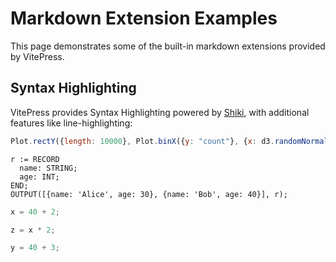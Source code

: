 # Markdown Extension Examples

This page demonstrates some of the built-in markdown extensions provided by VitePress.

## Syntax Highlighting

VitePress provides Syntax Highlighting powered by [Shiki](https://github.com/shikijs/shiki), with additional features like line-highlighting:

```js run=true
Plot.rectY({length: 10000}, Plot.binX({y: "count"}, {x: d3.randomNormal()})).plot();
```


```ecl
r := RECORD
  name: STRING;
  age: INT;
END;
OUTPUT([{name: 'Alice', age: 30}, {name: 'Bob', age: 40}], r);
```


```js echo
x = 40 + 2;
```

```js echo
z = x * 2;
```

```js run=false
y = 40 + 3;
```
